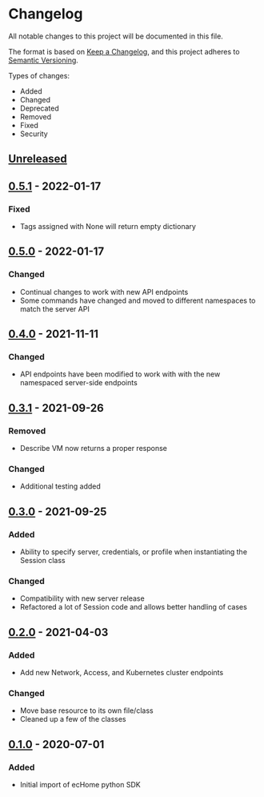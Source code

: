 # Changelog

All notable changes to this project will be documented in this file.

The format is based on [Keep a Changelog](https://keepachangelog.com/en/1.0.0/),
and this project adheres to [Semantic Versioning](https://semver.org/spec/v2.0.0.html).

Types of changes:

* Added
* Changed
* Deprecated
* Removed
* Fixed
* Security

## [Unreleased]

## [0.5.1] - 2022-01-17
### Fixed
- Tags assigned with None will return empty dictionary

## [0.5.0] - 2022-01-17
### Changed
- Continual changes to work with new API endpoints
- Some commands have changed and moved to different namespaces to match the server API
  
## [0.4.0] - 2021-11-11

### Changed
- API endpoints have been modified to work with with the new namespaced server-side endpoints

## [0.3.1] - 2021-09-26

### Removed
- Describe VM now returns a proper response

### Changed
- Additional testing added

## [0.3.0] - 2021-09-25

### Added
- Ability to specify server, credentials, or profile when instantiating the Session class

### Changed
- Compatibility with new server release
- Refactored a lot of Session code and allows better handling of cases

## [0.2.0] - 2021-04-03

### Added
- Add new Network, Access, and Kubernetes cluster endpoints

### Changed
- Move base resource to its own file/class
- Cleaned up a few of the classes

## [0.1.0] - 2020-07-01

### Added
- Initial import of ecHome python SDK

[unreleased]: https://github.com/mgtrrz/echome-python-sdk/compare/0.5.1...HEAD
[0.5.1]: https://github.com/mgtrrz/echome-python-sdk/compare/0.4.0...0.5.1
[0.5.0]: https://github.com/mgtrrz/echome-python-sdk/compare/0.4.0...0.5.0
[0.4.0]: https://github.com/mgtrrz/echome-python-sdk/compare/0.3.1...0.4.0
[0.3.1]: https://github.com/mgtrrz/echome-python-sdk/compare/0.3.0...0.3.1
[0.3.0]: https://github.com/mgtrrz/echome-python-sdk/compare/0.2.0...0.3.0
[0.2.0]: https://github.com/mgtrrz/echome-python-sdk/compare/0.1.0...0.2.0
[0.1.0]: https://github.com/mgtrrz/echome-python-sdk/releases/tag/0.1.0

